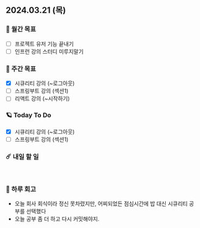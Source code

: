## 2024.03.21 (목)

### 🚀 월간 목표

- [ ] 프로젝트 유저 기능 끝내기
- [ ] 인프런 강의 스터디 미루지말기
  <br/>

### 💫 주간 목표

- [x] 시큐리티 강의 (~로그아웃)
- [ ] 스프링부트 강의 (섹션1)
- [ ] 리액트 강의 (~시작하기)
  <br/>

### 🪐 Today To Do

- [x] 시큐리티 강의 (~로그아웃)
- [ ] 스프링부트 강의 (섹션1)
  <br/>

### ☄️ 내일 할 일


<br/>

### 👾 하루 회고

- 오늘 회사 회식이라 정신 못차렸지만, 어찌되었든 점심시간에 밥 대신 시큐리티 공부를 선택했다
- 오늘 공부 좀 더 하고 다시 커밋해야지.